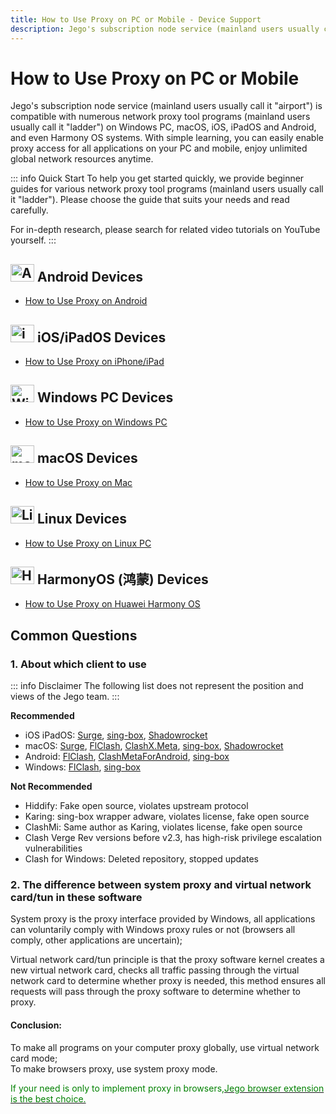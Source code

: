 ```yaml
---
title: How to Use Proxy on PC or Mobile - Device Support
description: Jego's subscription node service (mainland users usually call it "airport") is compatible with numerous network proxy tool programs (mainland users usually call it "ladder") on Windows PC, macOS, iOS, iPadOS and Android, and even Harmony OS systems. With simple learning, you can easily enable proxy access for all applications on your PC and mobile, enjoy unlimited global network resources anytime.
---
```


# How to Use Proxy on PC or Mobile

Jego's subscription node service (mainland users usually call it "airport") is compatible with numerous network proxy tool programs (mainland users usually call it "ladder") on Windows PC, macOS, iOS, iPadOS and Android, and even Harmony OS systems. With simple learning, you can easily enable proxy access for all applications on your PC and mobile, enjoy unlimited global network resources anytime.

::: info Quick Start
To help you get started quickly, we provide beginner guides for various network proxy tool programs (mainland users usually call it "ladder"). Please choose the guide that suits your needs and read carefully.

For in-depth research, please search for related video tutorials on YouTube yourself.
:::

## <img src="/images/image_spaces_2FtaiByLw8cj0IZKJTlaiM_2Fuploads_2F7Hh3XGbbAH0jtCKDKIF6_2Fandroid_3.svg" width="38" height="28" alt="Android icon"> **Android Devices**

* [How to Use Proxy on Android](/en/devices/android)

## <img src="/images/image_spaces_2FtaiByLw8cj0IZKJTlaiM_2Fuploads_2F7GBp8VQdHNWWH3aalDTP_2Fios_3.svg" width="38" height="28" alt="iOS icon"> **iOS/iPadOS Devices**

* [How to Use Proxy on iPhone/iPad](/en/devices/ios)

## <img src="/images/image_spaces_2FtaiByLw8cj0IZKJTlaiM_2Fuploads_2FbeA5N21M1iATQm5HiGND_2Fwin_1.svg" width="38" height="28" alt="Windows icon"> Windows PC **Devices**

* [How to Use Proxy on Windows PC](/en/devices/windows)

## <img src="/images/image_spaces_2FtaiByLw8cj0IZKJTlaiM_2Fuploads_2FrUGve1gm2gP1sXdvgjCw_2Fapple_1.svg" width="38" height="28" alt="macOS icon"> **macOS Devices**

* [How to Use Proxy on Mac](/en/devices/mac)

## <img src="/images/image_spaces_2FtaiByLw8cj0IZKJTlaiM_2Fuploads_2FJJlooO6sJC8xrcR6vqGj_2Flinux_1.svg" width="38" height="28" alt="Linux icon"> Linux Devices

* [How to Use Proxy on Linux PC](/en/devices/linux)

## <img src="/images/image_spaces_2FtaiByLw8cj0IZKJTlaiM_2Fuploads_2FhUBqYs4CpmMcueAi690m_2FHMOS_Logo_Icon_1.svg" width="38" height="28" alt="HarmonyOS icon"> HarmonyOS (鸿蒙) Devices

* [How to Use Proxy on Huawei Harmony OS](/en/devices/harmony)

## Common Questions

### 1. About which client to use

::: info Disclaimer
The following list does not represent the position and views of the Jego team.
:::

**Recommended**

* iOS iPadOS: [Surge](/en/tool/surge), [sing-box](/en/tool/sing-boxforapple), [Shadowrocket](/en/tool/shadowrocket)
* macOS: [Surge](/en/tool/surge), [FlClash](/en/tool/flclash), [ClashX.Meta](https://github.com/MetaCubeX/ClashX.Meta/releases), [sing-box](/en/tool/sing-boxforapple), [Shadowrocket](/en/tool/shadowrocket)
* Android: [FlClash](/en/tool/flclash), [ClashMetaForAndroid](https://github.com/MetaCubeX/ClashMetaForAndroid/releases), [sing-box](/en/tool/sing-boxforandroid)
* Windows: [FlClash](/en/tool/flclash), [sing-box](/en/tool/guiforsing-box)

**Not Recommended**

* Hiddify: Fake open source, violates upstream protocol
* Karing: sing-box wrapper adware, violates license, fake open source
* ClashMi: Same author as Karing, violates license, fake open source
* Clash Verge Rev versions before v2.3, has high-risk privilege escalation vulnerabilities
* Clash for Windows: Deleted repository, stopped updates

### 2. The difference between system proxy and virtual network card/tun in these software

System proxy is the proxy interface provided by Windows, all applications can voluntarily comply with Windows proxy rules or not (browsers all comply, other applications are uncertain);

Virtual network card/tun principle is that the proxy software kernel creates a new virtual network card, checks all traffic passing through the virtual network card to determine whether proxy is needed, this method ensures all requests will pass through the proxy software to determine whether to proxy.

#### Conclusion:

To make all programs on your computer proxy globally, use virtual network card mode;\
To make browsers proxy, use system proxy mode.

<span style="color:green;">If your need is only to implement proxy in browsers,</span>[<span style="color:green;">Jego browser extension is the best choice.</span>](/en/guide/usage) 